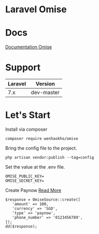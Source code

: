 # Laravel Omise

# Docs
[Documentation Omise](https://www.omise.co/docs)  

# Support
<table>
   <thead>
      <tr>
         <th>Laravel</th>
         <th>Version</th>
      </tr>
   </thead>
   <tbody>
      <tr>
         <td>7.x</td>
         <td>dev-master</td>
      </tr>
   </tbody>
</table>

# Let's Start

Install via composer
```
composer require wenhaokho/omise
```

Bring the config file to the project.
```
php artisan vendor:publish --tag=config
```

Set the value at the .env file.
```
OMISE_PUBLIC_KEY=
OMISE_SECRET_KEY=
```

Create Paynow [Read More](https://www.omise.co/paynow)
```
$response = OmiseSource::create([
   'amount' => 100,
   'currency' => 'SGD',
   'type' => 'paynow',
   'phone_number' => '0123456789',
]);
dd($response);
```
